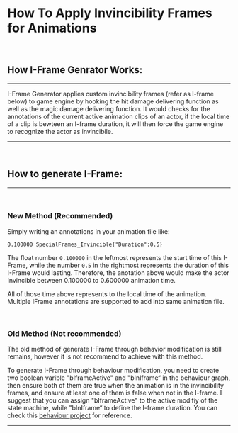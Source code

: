 # How To Apply Invincibility Frames for Animations
<br/> 

## How I-Frame Genrator Works:
---  
I-Frame Generator applies custom invincibility frames (refer as I-frame below) to game engine by hooking the hit damage delivering function as well as the magic damage delivering function. It would checks for the annotations of the current active animation clips of an actor, if the local time of a clip is bewteen an I-frame duration, it will then force the game engine to recognize the actor as invincibile.    

---
<br/> 

## How to generate I-Frame:  
--- 
<br/> 

### New Method (Recommended)    

Simply writing an annotations in your animation file like:

```
0.100000 SpecialFrames_Invincible{"Duration":0.5}
```

The float number `0.100000` in the leftmost represents the start time of this I-Frame, while the number `0.5` in the rightmost represents the duration of this I-Frame would lasting. Therefore, the anotation above would make the actor Invincible between 0.100000 to 0.600000 animation time.

All of those time above represents to the local time of the animation.  
Multiple IFrame annotations are supported to add into same animation file.  

<br/>  

### Old Method (Not recommended)  

The old method of generate I-Frame through behavior modification is still remains, however it is not recommend to achieve with this method.

To generate I-Frame through behaviour modification, you need to create two boolean varible "bIframeActive" and "bInIframe“ in the behaviour graph, then ensure both of them are true when the animation is in the invincibility frames, and ensure at least one of them is false when not in the I-frame.
I suggest that you can assign "bIframeActive" to the active modifiy of the state machine, while "bInIframe“ to define the I-frame duration.
You can check this [behaviour project](https://www.nexusmods.com/skyrimspecialedition/mods/56956?tab=files&file_id=234593) for reference.

--- 


